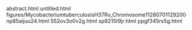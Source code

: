 abstract.html
untitled.html
figures/MycobacteriumtuberculosisH37Rv_Chromosome11280701129200
np85aijuu24.html
552ov3o0v2g.html
sp9215t9jr.html
ppgf345rs5g.html